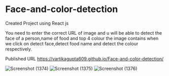 # Face-and-color-detection

Created Project using React js

You need to enter the correct URL of image and u will be able to detect the face of a person,name of food and top 4 colour the image contains when we click on detect face,detect food name and detect the colour respectively.

Published URL https://vartikagupta609.github.io/Face-and-color-detection/

![Screenshot (1374)](https://user-images.githubusercontent.com/47427427/118666012-72cda780-b810-11eb-8b6c-17ed924f25a8.png)
![Screenshot (1375)](https://user-images.githubusercontent.com/47427427/118666042-782af200-b810-11eb-88a2-a363d6aa5309.png)
![Screenshot (1376)](https://user-images.githubusercontent.com/47427427/118666057-7b25e280-b810-11eb-94a5-9c41cc704ab7.png)
